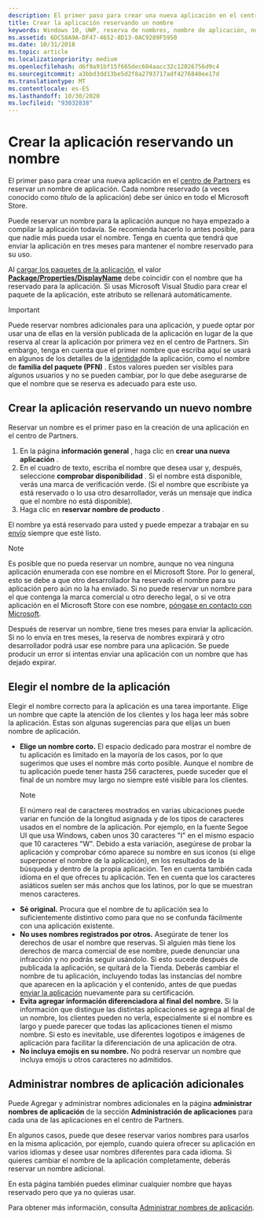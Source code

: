 ```yaml
---
description: El primer paso para crear una nueva aplicación en el centro de Partners es reservar un nombre de aplicación. Aprende a reservar nombres de aplicación y busca sugerencias para elegir un buen nombre de aplicación.
title: Crear la aplicación reservando un nombre
keywords: Windows 10, UWP, reserva de nombres, nombre de aplicación, nombres de aplicación, nombres, nombre de producto, nomenclatura, nombre reservado, título, nombres, títulos
ms.assetid: 6DC58A9A-DF47-4652-8D13-0AC9289F5950
ms.date: 10/31/2018
ms.topic: article
ms.localizationpriority: medium
ms.openlocfilehash: d6f9a91bf15f665dec604aacc32c12026756d9c4
ms.sourcegitcommit: a3bbd3dd13be5d2f8a2793717adf4276840ee17d
ms.translationtype: MT
ms.contentlocale: es-ES
ms.lasthandoff: 10/30/2020
ms.locfileid: "93032838"
---
```

# <a name="create-your-app-by-reserving-a-name"></a>Crear la aplicación reservando un nombre

El primer paso para crear una nueva aplicación en el [centro de Partners](https://partner.microsoft.com/dashboard) es reservar un nombre de aplicación. Cada nombre reservado (a veces conocido como *título* de la aplicación) debe ser único en todo el Microsoft Store.

Puede reservar un nombre para la aplicación aunque no haya empezado a compilar la aplicación todavía. Se recomienda hacerlo lo antes posible, para que nadie más pueda usar el nombre. Tenga en cuenta que tendrá que enviar la aplicación en tres meses para mantener el nombre reservado para su uso.

Al [cargar los paquetes de la aplicación](upload-app-packages.md), el valor [**Package/Properties/DisplayName**](/uwp/schemas/appxpackage/uapmanifestschema/element-displayname) debe coincidir con el nombre que ha reservado para la aplicación. Si usas Microsoft Visual Studio para crear el paquete de la aplicación, este atributo se rellenará automáticamente.

> [!IMPORTANT]
> Puede reservar nombres adicionales para una aplicación, y puede optar por usar una de ellas en la versión publicada de la aplicación en lugar de la que reserva al crear la aplicación por primera vez en el centro de Partners. Sin embargo, tenga en cuenta que el primer nombre que escriba aquí se usará en algunos de los detalles de la [identidad](view-app-identity-details.md)de la aplicación, como el nombre de **familia del paquete (PFN)** . Estos valores pueden ser visibles para algunos usuarios y no se pueden cambiar, por lo que debe asegurarse de que el nombre que se reserva es adecuado para este uso.


## <a name="create-your-app-by-reserving-a-new-name"></a>Crear la aplicación reservando un nuevo nombre

Reservar un nombre es el primer paso en la creación de una aplicación en el centro de Partners. 

1.  En la página **información general** , haga clic en **crear una nueva aplicación** .
2.  En el cuadro de texto, escriba el nombre que desea usar y, después, seleccione **comprobar disponibilidad** . Si el nombre está disponible, verás una marca de verificación verde. (Si el nombre que escribiste ya está reservado o lo usa otro desarrollador, verás un mensaje que indica que el nombre no está disponible).
3.  Haga clic en **reservar nombre de producto** .

El nombre ya está reservado para usted y puede empezar a trabajar en su [envío](app-submissions.md) siempre que esté listo. 

> [!NOTE]
> Es posible que no pueda reservar un nombre, aunque no vea ninguna aplicación enumerada con ese nombre en el Microsoft Store. Por lo general, esto se debe a que otro desarrollador ha reservado el nombre para su aplicación pero aún no la ha enviado. Si no puede reservar un nombre para el que contenga la marca comercial u otro derecho legal, o si ve otra aplicación en el Microsoft Store con ese nombre, [póngase en contacto con Microsoft](https://www.microsoft.com/info/cpyrtInfrg.html).

Después de reservar un nombre, tiene tres meses para enviar la aplicación. Si no lo envía en tres meses, la reserva de nombres expirará y otro desarrollador podrá usar ese nombre para una aplicación. Se puede producir un error si intentas enviar una aplicación con un nombre que has dejado expirar.


## <a name="choosing-your-apps-name"></a>Elegir el nombre de la aplicación

Elegir el nombre correcto para la aplicación es una tarea importante. Elige un nombre que capte la atención de los clientes y los haga leer más sobre la aplicación. Estas son algunas sugerencias para que elijas un buen nombre de aplicación.

-   **Elige un nombre corto.** El espacio dedicado para mostrar el nombre de tu aplicación es limitado en la mayoría de los casos, por lo que sugerimos que uses el nombre más corto posible. Aunque el nombre de tu aplicación puede tener hasta 256 caracteres, puede suceder que el final de un nombre muy largo no siempre esté visible para los clientes.
    > [!NOTE]
    > El número real de caracteres mostrados en varias ubicaciones puede variar en función de la longitud asignada y de los tipos de caracteres usados en el nombre de la aplicación. Por ejemplo, en la fuente Segoe UI que usa Windows, caben unos 30 caracteres "I" en el mismo espacio que 10 caracteres "W". Debido a esta variación, asegúrese de probar la aplicación y comprobar cómo aparece su nombre en sus iconos (si elige superponer el nombre de la aplicación), en los resultados de la búsqueda y dentro de la propia aplicación. Ten en cuenta también cada idioma en el que ofreces tu aplicación. Ten en cuenta que los caracteres asiáticos suelen ser más anchos que los latinos, por lo que se muestran menos caracteres.
-   **Sé original.** Procura que el nombre de tu aplicación sea lo suficientemente distintivo como para que no se confunda fácilmente con una aplicación existente.
-   **No uses nombres registrados por otros.** Asegúrate de tener los derechos de usar el nombre que reservas. Si alguien más tiene los derechos de marca comercial de ese nombre, puede denunciar una infracción y no podrás seguir usándolo. Si esto sucede después de publicada la aplicación, se quitará de la Tienda. Deberás cambiar el nombre de tu aplicación, incluyendo todas las instancias del nombre que aparecen en la aplicación y el contenido, antes de que puedas [enviar la aplicación](app-submissions.md) nuevamente para su certificación.
-   **Evita agregar información diferenciadora al final del nombre.** Si la información que distingue las distintas aplicaciones se agrega al final de un nombre, los clientes pueden no verla, especialmente si el nombre es largo y puede parecer que todas las aplicaciones tienen el mismo nombre. Si esto es inevitable, use diferentes logotipos e imágenes de aplicación para facilitar la diferenciación de una aplicación de otra.
-   **No incluya emojis en su nombre.** No podrá reservar un nombre que incluya emojis u otros caracteres no admitidos.


## <a name="manage-additional-app-names"></a>Administrar nombres de aplicación adicionales

Puede Agregar y administrar nombres adicionales en la página **administrar nombres de aplicación** de la sección **Administración de aplicaciones** para cada una de las aplicaciones en el centro de Partners.

En algunos casos, puede que desee reservar varios nombres para usarlos en la misma aplicación, por ejemplo, cuando quiera ofrecer su aplicación en varios idiomas y desee usar nombres diferentes para cada idioma. Si quieres cambiar el nombre de la aplicación completamente, deberás reservar un nombre adicional.

En esta página también puedes eliminar cualquier nombre que hayas reservado pero que ya no quieras usar.

Para obtener más información, consulta [Administrar nombres de aplicación](manage-app-names.md).

 

 
